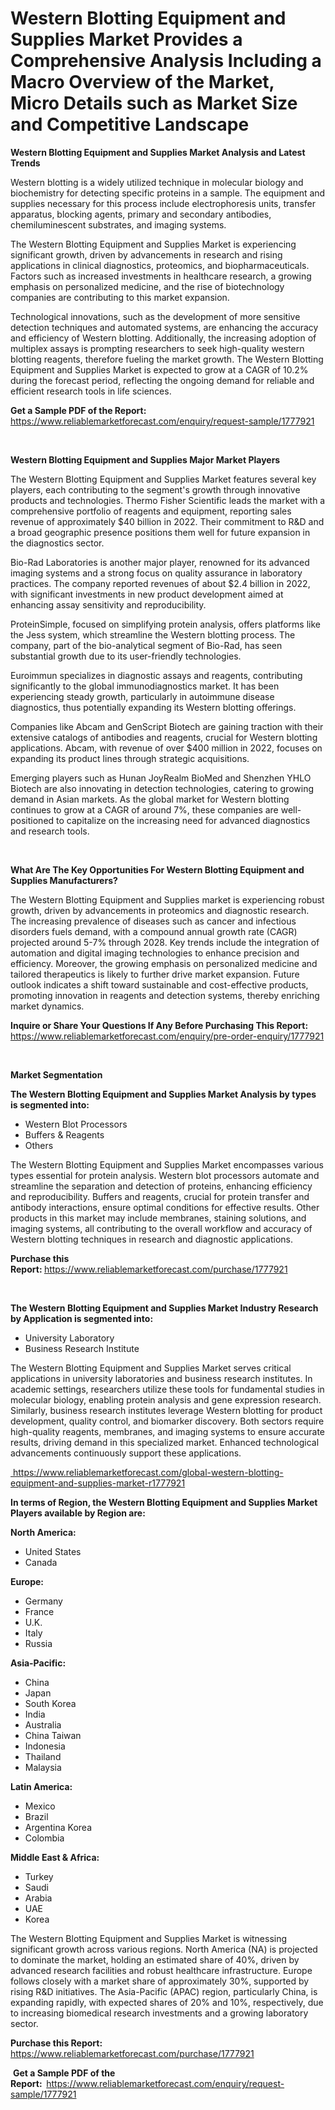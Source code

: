 <p><h1>Western Blotting Equipment and Supplies Market Provides a Comprehensive Analysis Including a Macro Overview of the Market, Micro Details such as Market Size and Competitive Landscape</h1></p><p><strong>Western Blotting Equipment and Supplies Market Analysis and Latest Trends</strong></p>
<p><p>Western blotting is a widely utilized technique in molecular biology and biochemistry for detecting specific proteins in a sample. The equipment and supplies necessary for this process include electrophoresis units, transfer apparatus, blocking agents, primary and secondary antibodies, chemiluminescent substrates, and imaging systems.</p><p>The Western Blotting Equipment and Supplies Market is experiencing significant growth, driven by advancements in research and rising applications in clinical diagnostics, proteomics, and biopharmaceuticals. Factors such as increased investments in healthcare research, a growing emphasis on personalized medicine, and the rise of biotechnology companies are contributing to this market expansion. </p><p>Technological innovations, such as the development of more sensitive detection techniques and automated systems, are enhancing the accuracy and efficiency of Western blotting. Additionally, the increasing adoption of multiplex assays is prompting researchers to seek high-quality western blotting reagents, therefore fueling the market growth. The Western Blotting Equipment and Supplies Market is expected to grow at a CAGR of 10.2% during the forecast period, reflecting the ongoing demand for reliable and efficient research tools in life sciences.</p></p>
<p><strong>Get a Sample PDF of the Report:&nbsp;</strong> <a href="https://www.reliablemarketforecast.com/enquiry/request-sample/1777921?utm_campaign=3512&utm_medium=2&utm_source=Github&utm_content=ia&utm_term=13042025&utm_id=western-blotting-equipment-and-supplies">https://www.reliablemarketforecast.com/enquiry/request-sample/1777921</a></p>
<p>&nbsp;</p>
<p><strong>Western Blotting Equipment and Supplies Major Market Players</strong></p>
<p><p>The Western Blotting Equipment and Supplies Market features several key players, each contributing to the segment's growth through innovative products and technologies. Thermo Fisher Scientific leads the market with a comprehensive portfolio of reagents and equipment, reporting sales revenue of approximately $40 billion in 2022. Their commitment to R&D and a broad geographic presence positions them well for future expansion in the diagnostics sector.</p><p>Bio-Rad Laboratories is another major player, renowned for its advanced imaging systems and a strong focus on quality assurance in laboratory practices. The company reported revenues of about $2.4 billion in 2022, with significant investments in new product development aimed at enhancing assay sensitivity and reproducibility.</p><p>ProteinSimple, focused on simplifying protein analysis, offers platforms like the Jess system, which streamline the Western blotting process. The company, part of the bio-analytical segment of Bio-Rad, has seen substantial growth due to its user-friendly technologies.</p><p>Euroimmun specializes in diagnostic assays and reagents, contributing significantly to the global immunodiagnostics market. It has been experiencing steady growth, particularly in autoimmune disease diagnostics, thus potentially expanding its Western blotting offerings.</p><p>Companies like Abcam and GenScript Biotech are gaining traction with their extensive catalogs of antibodies and reagents, crucial for Western blotting applications. Abcam, with revenue of over $400 million in 2022, focuses on expanding its product lines through strategic acquisitions.</p><p>Emerging players such as Hunan JoyRealm BioMed and Shenzhen YHLO Biotech are also innovating in detection technologies, catering to growing demand in Asian markets. As the global market for Western blotting continues to grow at a CAGR of around 7%, these companies are well-positioned to capitalize on the increasing need for advanced diagnostics and research tools.</p></p>
<p>&nbsp;</p>
<p><strong>What Are The Key Opportunities For Western Blotting Equipment and Supplies Manufacturers?</strong></p>
<p><p>The Western Blotting Equipment and Supplies market is experiencing robust growth, driven by advancements in proteomics and diagnostic research. The increasing prevalence of diseases such as cancer and infectious disorders fuels demand, with a compound annual growth rate (CAGR) projected around 5-7% through 2028. Key trends include the integration of automation and digital imaging technologies to enhance precision and efficiency. Moreover, the growing emphasis on personalized medicine and tailored therapeutics is likely to further drive market expansion. Future outlook indicates a shift toward sustainable and cost-effective products, promoting innovation in reagents and detection systems, thereby enriching market dynamics.</p></p>
<p><strong>Inquire or Share Your Questions If Any Before Purchasing This Report:</strong> <a href="https://www.reliablemarketforecast.com/enquiry/pre-order-enquiry/1777921?utm_campaign=3512&utm_medium=2&utm_source=Github&utm_content=ia&utm_term=13042025&utm_id=western-blotting-equipment-and-supplies">https://www.reliablemarketforecast.com/enquiry/pre-order-enquiry/1777921</a></p>
<p>&nbsp;</p>
<p><strong>Market Segmentation</strong></p>
<p><strong>The Western Blotting Equipment and Supplies Market Analysis by types is segmented into:</strong></p>
<p><ul><li>Western Blot Processors</li><li>Buffers & Reagents</li><li>Others</li></ul></p>
<p><p>The Western Blotting Equipment and Supplies Market encompasses various types essential for protein analysis. Western blot processors automate and streamline the separation and detection of proteins, enhancing efficiency and reproducibility. Buffers and reagents, crucial for protein transfer and antibody interactions, ensure optimal conditions for effective results. Other products in this market may include membranes, staining solutions, and imaging systems, all contributing to the overall workflow and accuracy of Western blotting techniques in research and diagnostic applications.</p></p>
<p><strong>Purchase this Report:&nbsp;</strong><a href="https://www.reliablemarketforecast.com/purchase/1777921?utm_campaign=3512&utm_medium=2&utm_source=Github&utm_content=ia&utm_term=13042025&utm_id=western-blotting-equipment-and-supplies">https://www.reliablemarketforecast.com/purchase/1777921</a></p>
<p>&nbsp;</p>
<p><strong>The Western Blotting Equipment and Supplies Market Industry Research by Application is segmented into:</strong></p>
<p><ul><li>University Laboratory</li><li>Business Research Institute</li></ul></p>
<p><p>The Western Blotting Equipment and Supplies Market serves critical applications in university laboratories and business research institutes. In academic settings, researchers utilize these tools for fundamental studies in molecular biology, enabling protein analysis and gene expression research. Similarly, business research institutes leverage Western blotting for product development, quality control, and biomarker discovery. Both sectors require high-quality reagents, membranes, and imaging systems to ensure accurate results, driving demand in this specialized market. Enhanced technological advancements continuously support these applications.</p></p>
<p><a href="https://www.reliablemarketforecast.com/global-western-blotting-equipment-and-supplies-market-r1777921?utm_campaign=3512&utm_medium=2&utm_source=Github&utm_content=ia&utm_term=13042025&utm_id=western-blotting-equipment-and-supplies">&nbsp;https://www.reliablemarketforecast.com/global-western-blotting-equipment-and-supplies-market-r1777921</a></p>
<p><strong>In terms of Region, the Western Blotting Equipment and Supplies Market Players available by Region are:</strong></p>
<p>
    <p> <strong> North America: </strong>
        <ul>
            <li>United States</li>
            <li>Canada</li>
        </ul>
        </p> 
    <p> <strong> Europe: </strong>
        <ul>
            <li>Germany</li>
            <li>France</li>
            <li>U.K.</li>
            <li>Italy</li>
            <li>Russia</li>
        </ul>
        </p> 
    <p> <strong> Asia-Pacific: </strong>
        <ul>
            <li>China</li>
            <li>Japan</li>
            <li>South Korea</li>
            <li>India</li>
            <li>Australia</li>
            <li>China Taiwan</li>
            <li>Indonesia</li>
            <li>Thailand</li>
            <li>Malaysia</li>
        </ul>
        </p> 
    <p> <strong> Latin America: </strong>
        <ul>
            <li>Mexico</li>
            <li>Brazil</li>
            <li>Argentina Korea</li>
            <li>Colombia</li>
        </ul>
        </p> 
    <p> <strong> Middle East & Africa: </strong>
        <ul>
            <li>Turkey</li>
            <li>Saudi</li>
            <li>Arabia</li>
            <li>UAE</li>
            <li>Korea</li>
        </ul>
    </p>
    </p>
<p><p>The Western Blotting Equipment and Supplies Market is witnessing significant growth across various regions. North America (NA) is projected to dominate the market, holding an estimated share of 40%, driven by advanced research facilities and robust healthcare infrastructure. Europe follows closely with a market share of approximately 30%, supported by rising R&D initiatives. The Asia-Pacific (APAC) region, particularly China, is expanding rapidly, with expected shares of 20% and 10%, respectively, due to increasing biomedical research investments and a growing laboratory sector.</p></p>
<p><strong>Purchase this Report: </strong><a href="https://www.reliablemarketforecast.com/purchase/1777921?utm_campaign=3512&utm_medium=2&utm_source=Github&utm_content=ia&utm_term=13042025&utm_id=western-blotting-equipment-and-supplies">https://www.reliablemarketforecast.com/purchase/1777921</a></p>
<p>&nbsp;<strong>Get a Sample PDF of the Report:&nbsp;&nbsp;</strong><a href="https://www.reliablemarketforecast.com/enquiry/request-sample/1777921?utm_campaign=3512&utm_medium=2&utm_source=Github&utm_content=ia&utm_term=13042025&utm_id=western-blotting-equipment-and-supplies">https://www.reliablemarketforecast.com/enquiry/request-sample/1777921</a></p>
<p><strong></strong></p>
<p><p></p><p></p><p></p></p>